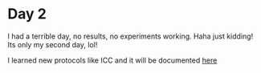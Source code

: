 # Day 2

I had a terrible day, no results, no experiments working. Haha just kidding! Its only my second day, lol!

I learned new protocols like ICC and it will be documented [here](/Methods/ICC_protocol.md/)
